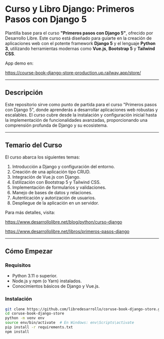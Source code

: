 # Curso y Libro Django: Primeros Pasos con Django 5

Plantilla base para el curso **"Primeros pasos con Django 5"**, ofrecido por Desarrollo Libre. Este curso está diseñado para guiarte en la creación de aplicaciones web con el potente framework **Django 5** y el lenguaje **Python 3**, utilizando herramientas modernas como **Vue.js**, **Bootstrap 5** y **Tailwind CSS**.

App demo en:

https://course-book-django-store-production.up.railway.app/store/

---

## Descripción

Este repositorio sirve como punto de partida para el curso "Primeros pasos con Django 5", donde aprenderás a desarrollar aplicaciones web robustas y escalables. El curso cubre desde la instalación y configuración inicial hasta la implementación de funcionalidades avanzadas, proporcionando una comprensión profunda de Django y su ecosistema.

---

## Temario del Curso

El curso abarca los siguientes temas:

1. Introducción a Django y configuración del entorno.
2. Creación de una aplicación tipo CRUD.
3. Integración de Vue.js con Django.
4. Estilización con Bootstrap 5 y Tailwind CSS.
5. Implementación de formularios y validaciones.
6. Manejo de bases de datos y relaciones.
7. Autenticación y autorización de usuarios.
8. Despliegue de la aplicación en un servidor.

Para más detalles, visita:

https://www.desarrollolibre.net/blog/python/curso-django

https://www.desarrollolibre.net/libros/primeros-pasos-django

---

## Cómo Empezar

### Requisitos

- Python 3.11 o superior.
- Node.js y npm (o Yarn) instalados.
- Conocimientos básicos de Django y Vue.js.

### Instalación

```bash
git clone https://github.com/libredesarrollo/coruse-book-django-store.git
cd coruse-book-django-store
python -m venv env
source env/bin/activate  # En Windows: env\Scripts\activate
pip install -r requirements.txt
npm install
